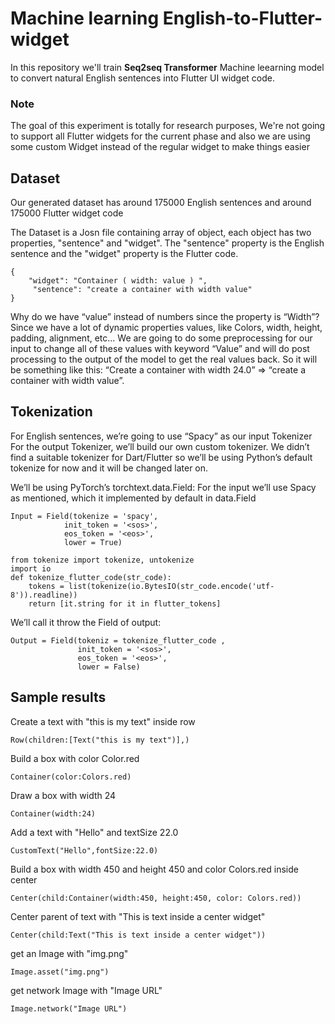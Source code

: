 # Machine learning English-to-Flutter-widget

In this repository we'll train **Seq2seq Transformer** Machine leearning model to convert natural English sentences into Flutter UI widget code.

### Note
The goal of this experiment is totally for research purposes, We're not going to support all Flutter widgets for the current phase and also we are using some custom Widget instead of the regular widget to make things easier


## Dataset
Our generated dataset has around 175000 English sentences and around 175000 Flutter widget code

The Dataset is a Josn file containing array of object, each object has two properties, "sentence" and "widget".
The "sentence" property is the English sentence
and the "widget" property is the Flutter code.


```
{
    "widget": "Container ( width: value ) ",
     "sentence": "create a container with width value"
}
```

Why do we have “value” instead of numbers since the property is “Width”?
Since we have a lot of dynamic properties values, like Colors, width, height, padding, alignment, etc…
We are going to do some preprocessing for our input to change all of these values with keyword “Value” and will do post processing to the output of the model to get the real values back.
So it will be something like this:
“Create a container with width 24.0” => “create a container with width value”.

## Tokenization

For English sentences, we’re going to use “Spacy” as our input Tokenizer For the output Tokenizer, we’ll build our own custom tokenizer. We didn’t find a suitable tokenizer for Dart/Flutter so we’ll be using Python’s default tokenize for now and it will be changed later on.

We’ll be using PyTorch’s torchtext.data.Field:
For the input we’ll use Spacy as mentioned, which it implemented by default in data.Field

```
Input = Field(tokenize = 'spacy',
            init_token = '<sos>', 
            eos_token = '<eos>', 
            lower = True)
```

```
from tokenize import tokenize, untokenize
import io
def tokenize_flutter_code(str_code):
    tokens = list(tokenize(io.BytesIO(str_code.encode('utf-8')).readline))
    return [it.string for it in flutter_tokens]
```
We’ll call it throw the Field of output:

```
Output = Field(tokeniz = tokenize_flutter_code ,
               init_token = '<sos>',
               eos_token = '<eos>',
               lower = False)
```

## Sample results
Create a text with "this is my text" inside row
```
Row(children:[Text("this is my text")],)
```
Build a box with color Color.red
```
Container(color:Colors.red)
```
Draw a box with width 24
```
Container(width:24)
```
Add a text with "Hello" and textSize 22.0
```
CustomText("Hello",fontSize:22.0)
```
Build a box with width 450 and height 450 and color Colors.red inside center
```
Center(child:Container(width:450, height:450, color: Colors.red))
```
Center parent of text with "This is text inside a center widget"
```
Center(child:Text("This is text inside a center widget"))
```
get an Image with "img.png"
```
Image.asset("img.png")
```
get network Image with "Image URL"
```
Image.network("Image URL")
```

